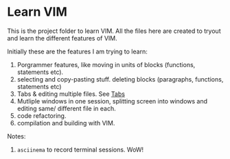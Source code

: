 # Learn VIM

This is the project folder to learn VIM. All the files here are created to tryout and learn the different features of VIM.

Initially these are the features I am trying to learn:

1. Porgrammer features, like moving in units of blocks (functions, statements etc).
2. selecting and copy-pasting stuff. deleting blocks (paragraphs, functions, statements etc)
3. Tabs & editing multiple files. See [Tabs](Tabs.md)
4. Mutliple windows in one session, splitting screen into windows and editing same/ different file in each.
5. code refactoring.
6. compilation and building with VIM.

Notes:
1. `asciinema` to record terminal sessions. WoW!

